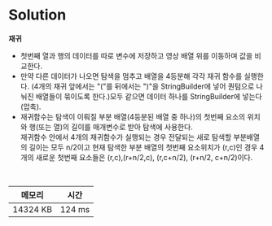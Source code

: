 # Solution

**재귀**
- 첫번째 열과 행의 데이터를 따로 변수에 저장하고 영상 배열 위를 이동하며 값을 비교한다.
- 만약 다른 데이터가 나오면 탐색을 멈추고 배열을 4등분해 각각 재귀 함수를 실행한다. (4개의 재귀 앞에서는 "("를 뒤에서는 ")"을 StringBuilder에 넣어 퀀텀으로 나눠진 배열들이 묶이도록 한다.)모두 같으면 데이터 하나를 StringBuilder에 넣는다(압축).
- 재귀함수는 탐색이 이뤄질 부분 배열(4등분된 배열 중 하나)의 첫번째 요소의 위치와 행(또는 열)의 길이를 매개변수로 받아 탐색에 사용한다. </br>재귀함수 안에서 4개의 재귀함수가 실행되는 경우 전달되는 새로 탐색할 부분배열의 길이는 모두 n/2이고 현재 탐색한 부분 배열의 첫번째 요소위치가 (r,c)인 경우 4개의 새로운 첫번째 요소들은 (r,c),(r+n/2,c), (r,c+n/2), (r+n/2, c+n/2)이다. 

</br>

|메모리|시간|
|---|---|
|14324 KB|124 ms|